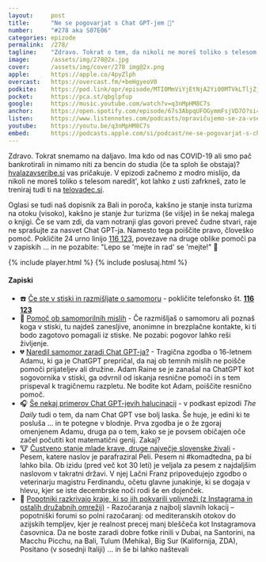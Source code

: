 ```yaml
---
layout: 	post
title:  	"Ne se pogovarjat s Chat GPT-jem 💬"
number: 	"#278 aka S07E06"
categories:	epizode
permalink:	/278/
tagline: 	"Zdravo. Tokrat o tem, da nikoli ne moreš toliko s telesom naredit', kot lahko z usti zafrkneš. Tudi o tem, da je Chat GPT lahko tudi smrtonosen. Sploh, če imate temne misli. Če je temu tako, poiščite pomoč, povezave so v zapiskih." 
image:		/assets/img/278@2x.jpg
cover:		/assets/img/cover/278 img@2x.png
apple:		https://apple.co/4pyZlph
overcast:	https://overcast.fm/+beHgyeoV0
podkite:	https://pod.link/opr/episode/MTI0MmViYjEtNjA2Yi00MTVkLTljZjEtYTI3MDQxMzFmOTFm
pocket:		https://pca.st/qbglpfup
google:		https://music.youtube.com/watch?v=q3nMpHM8C7s
anchor:		https://open.spotify.com/episode/67s3AbpqUFOGymmFsjVD7O?si=w6j_HnlCQyWI_ysaXFdxvw
listen:		https://www.listennotes.com/podcasts/opravičujemo-se-za-vse-nevšečnosti-zvočna-eO4sjykRKMo/embed/
youtube:	https://youtu.be/q3nMpHM8C7s
embed:		https://podcasts.apple.com/si/podcast/ne-se-pogovarjat-s-chat-gpt-jem/id1514750013?i=1000727801918
---
```


Zdravo. Tokrat snemamo na daljavo. Ima kdo od nas COVID-19 ali smo pač bankrotirali in nimamo niti za bencin do studia (če ta sploh še obstaja)? [hvalazavseribe.si](https://hvalazavseribe.supercast.com/) vas pričakuje. V epizodi začnemo z modro mislijo, da nikoli ne moreš toliko s telesom naredit', kot lahko z usti zafrkneš, zato le treniraj tudi ti na [telovadec.si](https://telovadec.si). 

Oglasi se tudi naš dopisnik za Bali in poroča, kakšno je stanje insta turizma na otoku (visoko), kakšno je stanje žur turizma (še višje) in še nekaj malega o knjigi. Če se vam zdi, da vam notranji glas govori preveč čudne stvari, raje ne sprašujte za nasvet Chat GPT-ja. Namesto tega poiščite pravo, človeško pomoč. Pokličite 24 urno linijo [116 123](tel:116123), povezave na druge oblike pomoči pa v zapiskih … in ne pozabite: "Lepo se 'mejte in rad' se 'mejte!" 🫶 

{% include player.html %}
{% include poslusaj.html %}

<!--break-->

#### Zapiski
 
- ☎️ [Če ste v stiski in razmišljate o samomoru](http://www.telefon-samarijan.si/v-stiski/) - pokličite telefonsko št. **[116 123](tel:116123)** 
- 🧠 [Pomoč ob samomorilnih mislih](https://findahelpline.com/countries/si/topics/suicidal-thoughts) - Če razmišljaš o samomoru ali poznaš koga v stiski, tu najdeš zanesljive, anonimne in brezplačne kontakte, ki ti bodo zagotovo pomagali iz stiske. Ne pozabi: pogovor lahko reši življenje. 
- 💔 [Naredil samomor zaradi Chat GPT-ja?](https://www.nbcnews.com/tech/tech-news/family-teenager-died-suicide-alleges-openais-chatgpt-blame-rcna226147) - Tragična zgodba o 16-letnem Adamu, ki ga je ChatGPT prepričal, da naj ob temnih mislih ne poišče pomoči prijateljev ali družine. Adam Raine se je zanašal na ChatGPT kot sogovornika v stiski, ga odvrnil od iskanja resnične pomoči in s tem prispeval k tragičnemu razpletu. Ne bodite kot Adam, poiščite resnično pomoč. 
- 🎧 [Še nekaj primerov Chat GPT-jevih halucinacij](https://www.youtube.com/watch?v=AxQVf7Ikaso) - v podkast epizodi *The Daily* tudi o tem, da nam Chat GPT vse bolj laska. Še huje, je edini ki te posluša … in te potegne v blodnje. Prva zgodba je o že zgoraj omenjenem Adamu, druga pa o tem, kako se je povsem običajen oče začel počutiti kot matematični genij. Zakaj? 
- 🐮 [Čustveno stanje mlade krave, druge največje slovenske živali](https://www.youtube.com/watch?v=VYpgt8VaVKs) - Pesem, katere naslov je parafraziral Peli. Pesem ni #komadtedna, pa bi lahko bila. Ob izidu (pred več kot 30 leti) je veljala za pesem z najdaljšim naslovom v takratni državi. V njej Lačni Franz pripovedujejo zgodbo o veterinarju magistru Ferdinandu, očetu glavne junakinje, ki se dogaja v hlevu, kjer se iste decembrske noči rodi še en dojenček. 
- 📸 [Popotniki razkrivajo kraje, ki so jih pokvarili vplivneži (z Instagrama in ostalih družabnih omrežij)](https://www.mirror.co.uk/travel/news/travellers-reveal-instagram-hotspots-been-34905691) -  Razočaranja z najbolj slavnih lokacij – popotniški forumi so polni razočaranj: od mediteranskih otokov do azijskih templjev, kjer je realnost precej manj bleščeča kot Instagramova časovnica. Da ne boste zaradi dobre fotke rinili v Dubai, na Santorini, na Macchu Picchu, na Bali, Tulum (Mehika), Big Sur (Kalifornija, ZDA), Positano (v sosednji Italiji) ... in še bi lahko naštevali
